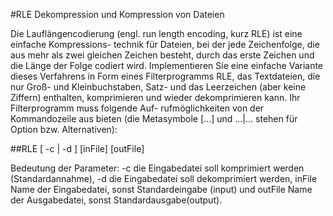 #RLE Dekompression und Kompression von Dateien

Die Lauflängencodierung (engl. run length encoding, kurz RLE) ist eine einfache Kompressions- technik für Dateien, bei der jede Zeichenfolge, die aus mehr als zwei gleichen Zeichen besteht, durch das erste Zeichen und die Länge der Folge codiert wird.
Implementieren Sie eine einfache Variante dieses Verfahrens in Form eines Filterprogramms RLE, das Textdateien, die nur Groß- und Kleinbuchstaben, Satz- und das Leerzeichen (aber keine Ziffern) enthalten, komprimieren und wieder dekomprimieren kann. Ihr Filterprogramm muss folgende Auf- rufmöglichkeiten von der Kommandozeile aus bieten (die Metasymbole [...] und ...|... stehen für Option bzw. Alternativen):


##RLE [ -c | -d ] [inFile] [outFile]

Bedeutung der Parameter:
-c die Eingabedatei soll komprimiert werden (Standardannahme), -d die Eingabedatei soll dekomprimiert werden,
inFile Name der Eingabedatei, sonst Standardeingabe (input) und outFile Name der Ausgabedatei, sonst Standardausgabe(output).
